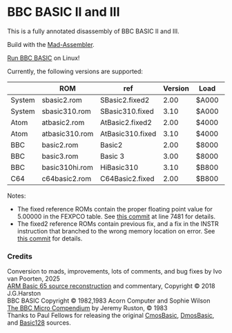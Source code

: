 # BBC BASIC II and III

This is a fully annotated disassembly of BBC BASIC II and III.

Build with the [Mad-Assembler](https://github.com/tebe6502/Mad-Assembler).

[Run BBC BASIC](https://github.com/ivop/run-bbc-basic/) on Linux!

Currently, the following versions are supported:

| | ROM | ref | Version | Load | MD5|
| --- | --- | --- | --- | --- | --- |
| System | sbasic2.rom    | SBasic2.fixed2    | 2.00 | $A000 | 74c803820eb39ff8b693ea3a90f05b33 |
| System | sbasic310.rom  | SBasic310.fixed  | 3.10 | $A000 | 477d2c05b550ecb2730814ba1068b0d1 |
| Atom   | atbasic2.rom   | AtBasic2.fixed2   | 2.00 | $4000 | 07936440e266d780d4082f2844aa78e4 |
| Atom   | atbasic310.rom | AtBasic310.fixed | 3.10 | $4000 | 5ca195f247cd1dabb311f2207220df2b |
| BBC    | basic2.rom     | Basic2     | 2.00 | $8000 | 2cc67be4624df4dc66617742571a8e3d |
| BBC    | basic3.rom     | Basic 3    | 3.00 | $8000 | 361148f2ae1cb2c87885bcb463d9e74c |
| BBC    | basic310hi.rom | HiBasic310 | 3.10 | $B800 | 68e79c8b6f46aa4f07a6dd687897229c |
| C64    | c64basic2.rom  | C64Basic2.fixed  | 2.00 | $B800 | 89f5b82721cb351f22145ee0c07530c2 |

Notes:
* The fixed reference ROMs contain the proper floating point value for 5.00000 in the FEXPCO table.
See [this commit](https://github.com/ivop/bbc-basic/commit/5a7d6ff7deaeb792381d46ab6004b1abc9a0d855) at line 7481 for details.
* The fixed2 reference ROMs contain previous fix, and a fix in the INSTR instruction that branched to the wrong
memory location on error. See [this commit](https://github.com/ivop/bbc-basic/commit/d0676f8ba5c34023562e5f5bba92a48514324571)
for details.

### Credits

Conversion to mads, improvements, lots of comments, and bug fixes by Ivo van Poorten, 2025  
[ARM Basic 65 source reconstruction](https://mdfs.net/Software/BBCBasic/6502/) and commentary, Copyright © 2018 J.G.Harston  
BBC BASIC Copyright © 1982,1983 Acorn Computer and Sophie Wilson  
[The BBC Micro Compendium](https://archive.org/search?query=bbc+micro+compendium) by Jeremy Ruston, © 1983  
Thanks to Paul Fellows for releasing the original [CmosBasic](https://github.com/stardot/AcornCmosBasic),
[DmosBasic](https://github.com/stardot/AcornDmosBasic), and [Basic128]( https://github.com/stardot/AcornBasic128) sources.  
